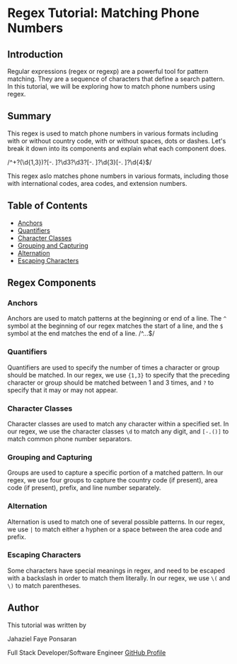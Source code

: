 # Regex Tutorial: Matching Phone Numbers

## Introduction

Regular expressions (regex or regexp) are a powerful tool for pattern matching. They are a sequence of characters that define a search pattern. In this tutorial, we will be exploring how to match phone numbers using regex.


## Summary
This regex is used to match phone numbers in various formats including with or without country code, with or without spaces, dots or dashes. Let's break it down into its components and explain what each component does.

/^+?(\d{1,3})?[-. ]?\d3?\d3?[-. ]?\d{3}[-. ]?\d{4}$/

This regex aslo matches phone numbers in various formats, including those with international codes, area codes, and extension numbers.

## Table of Contents

- [Anchors](#anchors)
- [Quantifiers](#quantifiers)
- [Character Classes](#character-classes)
- [Grouping and Capturing](#grouping-and-capturing)
- [Alternation](#alternation)
- [Escaping Characters](#escaping-characters)

## Regex Components

### Anchors

Anchors are used to match patterns at the beginning or end of a line. The `^` symbol at the beginning of our regex matches the start of a line, and the `$` symbol at the end matches the end of a line.
/^...$/



### Quantifiers

Quantifiers are used to specify the number of times a character or group should be matched. In our regex, we use `{1,3}` to specify that the preceding character or group should be matched between 1 and 3 times, and `?` to specify that it may or may not appear.



### Character Classes

Character classes are used to match any character within a specified set. In our regex, we use the character classes `\d` to match any digit, and `[-.()]` to match common phone number separators.

### Grouping and Capturing

Groups are used to capture a specific portion of a matched pattern. In our regex, we use four groups to capture the country code (if present), area code (if present), prefix, and line number separately.

### Alternation

Alternation is used to match one of several possible patterns. In our regex, we use `|` to match either a hyphen or a space between the area code and prefix.

### Escaping Characters

Some characters have special meanings in regex, and need to be escaped with a backslash in order to match them literally. In our regex, we use `\(` and `\)` to match parentheses.

## Author

This tutorial was written by

Jahaziel Faye Ponsaran

Full Stack Developer/Software Engineer
[GitHub Profile](https://github.com/JahazielFaye)